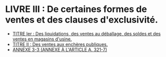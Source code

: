 # LIVRE III : De certaines formes de ventes et des clauses d'exclusivité.

- [TITRE Ier : Des liquidations, des ventes au déballage, des soldes et des ventes en magasins d'usine.](titre-ier)
- [TITRE II : Des ventes aux enchères publiques.](titre-ii)
- [ANNEXE 3-3 (ANNEXE À L'ARTICLE A. 321-7)](annexe)
